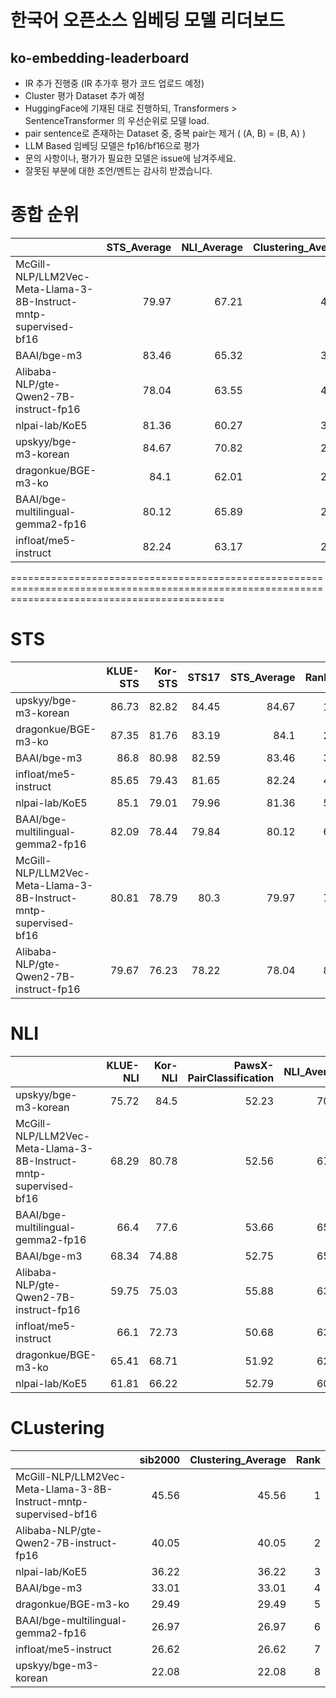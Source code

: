 
# 한국어 오픈소스 임베딩 모델 리더보드
## ko-embedding-leaderboard

- IR 추가 진행중 (IR 추가후 평가 코드 업로드 예정)
- Cluster 평가 Dataset 추가 예정 
- HuggingFace에 기재된 대로 진행하되, Transformers > SentenceTransformer 의 우선순위로 모델 load.
- pair sentence로 존재하는 Dataset 중, 중복 pair는 제거 ( (A, B) = (B, A) )
- LLM Based 임베딩 모델은 fp16/bf16으로 평가
- 문의 사항이나, 평가가 필요한 모델은 issue에 남겨주세요.
- 잘못된 부분에 대한 조언/멘트는 감사히 받겠습니다.

# 종합 순위
|                                                                  |   STS_Average |   NLI_Average |   Clustering_Average |   Average |   Rank |
|:-----------------------------------------------------------------|--------------:|--------------:|---------------------:|----------:|-------:|
| McGill-NLP/LLM2Vec-Meta-Llama-3-8B-Instruct-mntp-supervised-bf16 |         79.97 |         67.21 |                45.56 |     64.25 |      1 |
| BAAI/bge-m3                                                      |         83.46 |         65.32 |                33.01 |     60.6  |      2 |
| Alibaba-NLP/gte-Qwen2-7B-instruct-fp16                           |         78.04 |         63.55 |                40.05 |     60.55 |      3 |
| nlpai-lab/KoE5                                                   |         81.36 |         60.27 |                36.22 |     59.28 |      4 |
| upskyy/bge-m3-korean                                             |         84.67 |         70.82 |                22.08 |     59.19 |      5 |
| dragonkue/BGE-m3-ko                                              |         84.1  |         62.01 |                29.49 |     58.53 |      6 |
| BAAI/bge-multilingual-gemma2-fp16                                |         80.12 |         65.89 |                26.97 |     57.66 |      7 |
| infloat/me5-instruct                                             |         82.24 |         63.17 |                26.62 |     57.34 |      8 |


=================================================================================================================================================

# STS
|                                                                  |   KLUE-STS |   Kor-STS |   STS17 |   STS_Average |   Rank |
|:-----------------------------------------------------------------|-----------:|----------:|--------:|--------------:|-------:|
| upskyy/bge-m3-korean                                             |      86.73 |     82.82 |   84.45 |         84.67 |      1 |
| dragonkue/BGE-m3-ko                                              |      87.35 |     81.76 |   83.19 |         84.1  |      2 |
| BAAI/bge-m3                                                      |      86.8  |     80.98 |   82.59 |         83.46 |      3 |
| infloat/me5-instruct                                             |      85.65 |     79.43 |   81.65 |         82.24 |      4 |
| nlpai-lab/KoE5                                                   |      85.1  |     79.01 |   79.96 |         81.36 |      5 |
| BAAI/bge-multilingual-gemma2-fp16                                |      82.09 |     78.44 |   79.84 |         80.12 |      6 |
| McGill-NLP/LLM2Vec-Meta-Llama-3-8B-Instruct-mntp-supervised-bf16 |      80.81 |     78.79 |   80.3  |         79.97 |      7 |
| Alibaba-NLP/gte-Qwen2-7B-instruct-fp16                           |      79.67 |     76.23 |   78.22 |         78.04 |      8 |


# NLI
|                                                                  |   KLUE-NLI |   Kor-NLI |   PawsX-PairClassification |   NLI_Average |   Rank |
|:-----------------------------------------------------------------|-----------:|----------:|---------------------------:|--------------:|-------:|
| upskyy/bge-m3-korean                                             |      75.72 |     84.5  |                      52.23 |         70.82 |      1 |
| McGill-NLP/LLM2Vec-Meta-Llama-3-8B-Instruct-mntp-supervised-bf16 |      68.29 |     80.78 |                      52.56 |         67.21 |      2 |
| BAAI/bge-multilingual-gemma2-fp16                                |      66.4  |     77.6  |                      53.66 |         65.89 |      3 |
| BAAI/bge-m3                                                      |      68.34 |     74.88 |                      52.75 |         65.32 |      4 |
| Alibaba-NLP/gte-Qwen2-7B-instruct-fp16                           |      59.75 |     75.03 |                      55.88 |         63.55 |      5 |
| infloat/me5-instruct                                             |      66.1  |     72.73 |                      50.68 |         63.17 |      6 |
| dragonkue/BGE-m3-ko                                              |      65.41 |     68.71 |                      51.92 |         62.01 |      7 |
| nlpai-lab/KoE5                                                   |      61.81 |     66.22 |                      52.79 |         60.27 |      8 |

# CLustering
|                                                                  |   sib2000 |   Clustering_Average |   Rank |
|:-----------------------------------------------------------------|----------:|---------------------:|-------:|
| McGill-NLP/LLM2Vec-Meta-Llama-3-8B-Instruct-mntp-supervised-bf16 |     45.56 |                45.56 |      1 |
| Alibaba-NLP/gte-Qwen2-7B-instruct-fp16                           |     40.05 |                40.05 |      2 |
| nlpai-lab/KoE5                                                   |     36.22 |                36.22 |      3 |
| BAAI/bge-m3                                                      |     33.01 |                33.01 |      4 |
| dragonkue/BGE-m3-ko                                              |     29.49 |                29.49 |      5 |
| BAAI/bge-multilingual-gemma2-fp16                                |     26.97 |                26.97 |      6 |
| infloat/me5-instruct                                             |     26.62 |                26.62 |      7 |
| upskyy/bge-m3-korean                                             |     22.08 |                22.08 |      8 |



